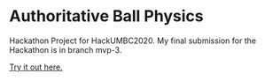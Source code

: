 # Authoritative Ball Physics
 Hackathon Project for HackUMBC2020. My final submission for the Hackathon is in branch mvp-3.

[Try it out here.](https://github.com/gIsForGravity/HackUMBC2020/releases/tag/v1.0.0)
